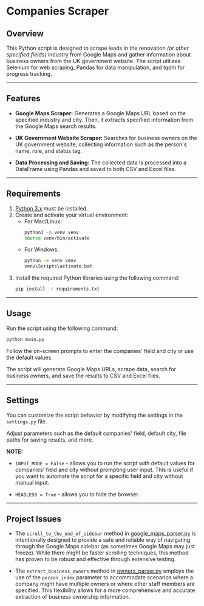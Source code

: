 # Companies Scraper
## Overview
This Python script is designed to scrape leads in the renovation _*(or other specified fields)*_ industry from Google Maps and gather information about business owners from the UK government website. The script utilizes Selenium for web scraping, Pandas for data manipulation, and tqdm for progress tracking.
___
## Features
* **Google Maps Scraper:** Generates a Google Maps URL based on the specified industry and city. Then, it extracts specified information from the Google Maps search results.

* **UK Government Website Scraper:** Searches for business owners on the UK government website, collecting information such as the person's name, role, and status tag.

* **Data Processing and Saving:** The collected data is processed into a DataFrame using Pandas and saved to both CSV and Excel files.
___
## Requirements
1. [Python 3.x](https://www.python.org/downloads/) must be installed.
2. Create and activate your virtual environment:
   * For Mac/Linux:
     ```bash
     python3 -m venv venv
     source venv/bin/activate
     ```
   * For Windows:
     ```bash
     python -m venv venv
     venv\Scripts\activate.bat
     ```
3. Install the required Python libraries using the following command:
   ```bash
   pip install -r requirements.txt
___
## Usage
Run the script using the following command:

```bash
python main.py
```
Follow the on-screen prompts to enter the companies' field and city or use the default values.

The script will generate Google Maps URLs, scrape data, search for business owners, and save the results to CSV and Excel files.
___
## Settings
You can customize the script behavior by modifying the settings in the `settings.py` file.

Adjust parameters such as the default companies' field, default city, file paths for saving results, and more.

**NOTE:**

* `INPUT_MODE = False` - allows you to run the script with default values for companies' field and city without prompting user input. This is useful if you want to automate the script for a specific field and city without manual input.

* `HEADLESS = True` - allows you to hide the browser.
___
## Project Issues
* The `scroll_to_the_end_of_sidebar` method in [google_maps_parser.py](parsers/google_maps_parser.py) is intentionally designed to provide a safe and reliable way of navigating through the Google Maps sidebar (as sometimes Google Maps may just freeze). While there might be faster scrolling techniques, this method has proven to be robust and effective through extensive testing.


* The `extract_business_owners` method in [owners_parser.py](parsers/owners_parser.py) employs the use of the `person_index` parameter to accommodate scenarios where a company might have multiple owners or where other staff members are specified. This flexibility allows for a more comprehensive and accurate extraction of business ownership information.
